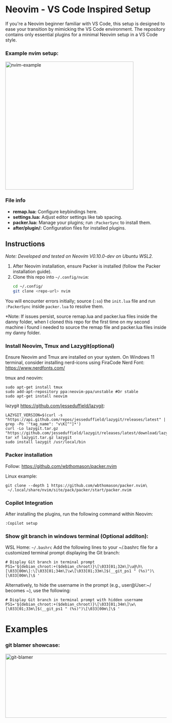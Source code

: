 # Neovim - VS Code Inspired Setup

If you're a Neovim beginner familiar with VS Code, this setup is designed to ease your transition by mimicking the VS Code environment. The repository contains only essential plugins for a minimal Neovim setup in a VS Code style.
### Example nvim setup:
<img src="https://github.com/dfox97/nvim/assets/61083107/8131b337-bd0b-4a25-88b1-4733d63e0f5a" alt="nvim-example" height="400px" width="400px">

### File info
- **remap.lua:** Configure keybindings here.
- **settings.lua:** Adjust editor settings like tab spacing.
- **packer.lua:** Manage your plugins; run `:PackerSync` to install them.
- **after/plugin/:** Configuration files for installed plugins.

## Instructions

*Note: Developed and tested on Neovim V0.10.0-dev on Ubuntu WSL2.*

1. After Neovim installation, ensure Packer is installed (follow the Packer installation guide).
2. Clone this repo into `~/.config/nvim`:
   ```bash
   cd ~/.config/
   git clone <repo-url> nvim
   ```

You will encounter errors initially; source (`:so`) the `init.lua` file and run `:PackerSync` inside `packer.lua` to resolve them.

*Note: If issues persist, source remap.lua and packer.lua files inside the danny folder, when I cloned this repo for the first time on my second machine i found i needed to source the remap file and packer.lua files inside my danny folder.


### Install Neovim, Tmux and Lazygit(optional)
Ensure Neovim and Tmux are installed on your system. On Windows 11 terminal, consider installing nerd-icons using FiraCode Nerd Font: https://www.nerdfonts.com/

tmux and neovim:
```
sudo apt-get install tmux
sudo add-apt-repository ppa:neovim-ppa/unstable #Or stable
sudo apt-get install neovim
```

lazygit https://github.com/jesseduffield/lazygit:
```
LAZYGIT_VERSION=$(curl -s "https://api.github.com/repos/jesseduffield/lazygit/releases/latest" | grep -Po '"tag_name": "v\K[^"]*')
curl -Lo lazygit.tar.gz "https://github.com/jesseduffield/lazygit/releases/latest/download/lazygit_${LAZYGIT_VERSION}_Linux_x86_64.tar.gz"
tar xf lazygit.tar.gz lazygit
sudo install lazygit /usr/local/bin
```

### Packer installation
Follow: https://github.com/wbthomason/packer.nvim

Linux example:
```
git clone --depth 1 https://github.com/wbthomason/packer.nvim\
 ~/.local/share/nvim/site/pack/packer/start/packer.nvim
```

### Copilot Integration
After installing the plugins, run the following command within Neovim: 
```
:Copilot setup
```

### Show git branch in windows terminal (Optional additon):
WSL Home: `~/.bashrc` 
Add the following lines to your ~/.bashrc file for a customized terminal prompt displaying the Git branch:
```
# Display Git branch in terminal prompt
PS1='${debian_chroot:+($debian_chroot)}\[\033[01;32m\]\u@\h\[\033[00m\]:\[\033[01;34m\]\w\[\033[01;33m\]$(__git_ps1 " (%s)")\[\033[00m\]\$ '
```

Alternatively, to hide the username in the prompt (e.g., user@User:~/ becomes ~), use the following:
```
# Display Git branch in terminal prompt with hidden username
PS1='${debian_chroot:+($debian_chroot)}\[\033[01;34m\]\w\[\033[01;33m\]$(__git_ps1 " (%s)")\[\033[00m\]\$ '
```

# Examples
### git blamer showcase:
<img src="https://github.com/dfox97/nvim/assets/61083107/9a0f85ed-9c8d-47b9-8a05-bd6c9936d064" alt="git-blamer" height="200px" width="800px">
